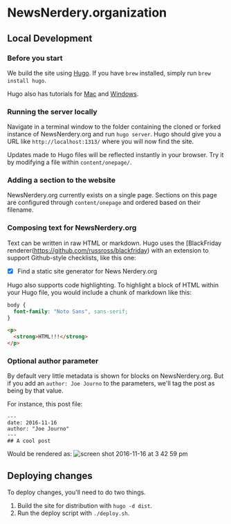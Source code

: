 # NewsNerdery.organization
## Local Development
### Before you start
We build the site using [Hugo](https://gohugo.io/). If you have `brew` installed, simply run `brew install hugo`.

Hugo also has tutorials for [Mac](https://gohugo.io/tutorials/installing-on-mac/) and [Windows](https://gohugo.io/tutorials/installing-on-windows/).

### Running the server locally
Navigate in a terminal window to the folder containing the cloned or forked instance of NewsNerdery.org and run `hugo server`. Hugo should give you a URL like `http://localhost:1313/` where you will now find the site.

Updates made to Hugo files will be reflected instantly in your browser. Try it by modifying a file within `content/onepage/`.

### Adding a section to the website
NewsNerdery.org currently exists on a single page. Sections on this page are configured through `content/onepage` and ordered based on their filename. 

### Composing text for NewsNerdery.org
Text can be written in raw HTML or markdown. Hugo uses the [BlackFriday renderer(https://github.com/russross/blackfriday) with an extension to support Github-style checklists, like this one:

- [x] Find a static site generator for News Nerdery.org

Hugo also supports code highlighting. To highlight a block of HTML within your Hugo file, you would include a chunk of markdown like this:

```css
body {
  font-family: "Noto Sans", sans-serif;
}
```

```html
<p>
  <strong>HTML!!!</strong>
</p>
```

### Optional author parameter
By default very little metadata is shown for blocks on NewsNerdery.org. But if you add an `author: Joe Journo` to the parameters, we'll tag the post as being by that value.

For instance, this post file:

```
---
date: 2016-11-16
author: "Joe Journo"
---
## A cool post
```
Would be rendered as:
![screen shot 2016-11-16 at 3 42 59 pm](https://cloud.githubusercontent.com/assets/1636964/20365018/6364195e-ac13-11e6-98fc-a65b2218c42e.png)

## Deploying changes
To deploy changes, you'll need to do two things. 

1. Build the site for distribution with `hugo -d dist`.
1. Run the deploy script with `./deploy.sh`.

